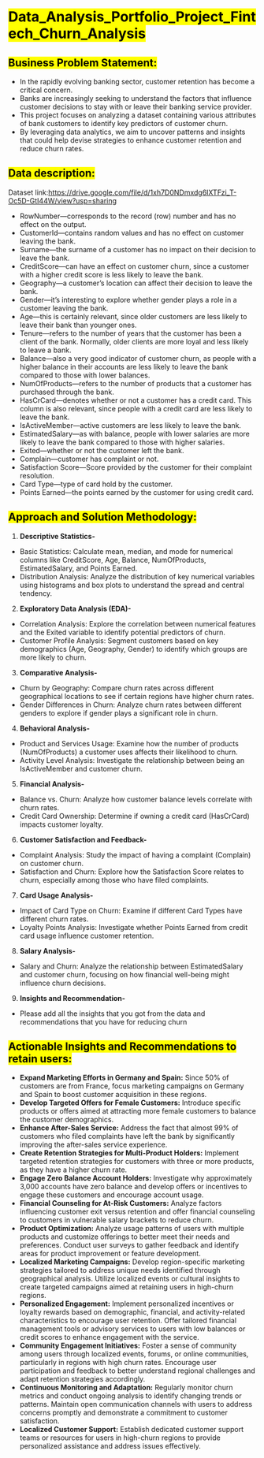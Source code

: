 # <mark>Data_Analysis_Portfolio_Project_Fintech_Churn_Analysis</mark>

## <mark>Business Problem Statement:</mark>

- In the rapidly evolving banking sector, customer retention has become a critical concern.
- Banks are increasingly seeking to understand the factors that influence customer decisions to stay with or leave their banking service provider.
- This project focuses on analyzing a dataset containing various attributes of bank customers to identify key predictors of customer churn.
- By leveraging data analytics, we aim to uncover patterns and insights that could help devise strategies to enhance customer retention and reduce churn rates.

## <mark>Data description:</mark>

Dataset link:https://drive.google.com/file/d/1xh7D0NDmxdg6IXTFzi_T-Oc5D-GtI44W/view?usp=sharing

- RowNumber—corresponds to the record (row) number and has no effect on the output.
- CustomerId—contains random values and has no effect on customer leaving the bank.
- Surname—the surname of a customer has no impact on their decision to leave the bank.
- CreditScore—can have an effect on customer churn, since a customer with a higher credit score is less likely to leave the bank.
- Geography—a customer’s location can affect their decision to leave the bank.
- Gender—it’s interesting to explore whether gender plays a role in a customer leaving the bank.
- Age—this is certainly relevant, since older customers are less likely to leave their bank than younger ones.
- Tenure—refers to the number of years that the customer has been a client of the bank. Normally, older clients are more loyal and less likely to leave a bank.
- Balance—also a very good indicator of customer churn, as people with a higher balance in their accounts are less likely to leave the bank compared to those with lower balances.
- NumOfProducts—refers to the number of products that a customer has purchased through the bank.
- HasCrCard—denotes whether or not a customer has a credit card. This column is also relevant, since people with a credit card are less likely to leave the bank.
- IsActiveMember—active customers are less likely to leave the bank.
- EstimatedSalary—as with balance, people with lower salaries are more likely to leave the bank compared to those with higher salaries.
- Exited—whether or not the customer left the bank.
- Complain—customer has complaint or not.
- Satisfaction Score—Score provided by the customer for their complaint resolution.
- Card Type—type of card hold by the customer.
- Points Earned—the points earned by the customer for using credit card.

## <mark>Approach and Solution Methodology:</mark>

1. **Descriptive Statistics-**
- Basic Statistics: Calculate mean, median, and mode for numerical columns like CreditScore, Age, Balance, NumOfProducts, EstimatedSalary, and Points Earned.
- Distribution Analysis: Analyze the distribution of key numerical variables using histograms and box plots to understand the spread and central tendency.

2. **Exploratory Data Analysis (EDA)-**
- Correlation Analysis: Explore the correlation between numerical features and the Exited variable to identify potential predictors of churn.
- Customer Profile Analysis: Segment customers based on key demographics (Age, Geography, Gender) to identify which groups are more likely to churn.

3. **Comparative Analysis-**
- Churn by Geography: Compare churn rates across different geographical locations to see if certain regions have higher churn rates.
- Gender Differences in Churn: Analyze churn rates between different genders to explore if gender plays a significant role in churn.

4. **Behavioral Analysis-**
- Product and Services Usage: Examine how the number of products (NumOfProducts) a customer uses affects their likelihood to churn.
- Activity Level Analysis: Investigate the relationship between being an IsActiveMember and customer churn.

5. **Financial Analysis-**
- Balance vs. Churn: Analyze how customer balance levels correlate with churn rates.
- Credit Card Ownership: Determine if owning a credit card (HasCrCard) impacts customer loyalty.

6. **Customer Satisfaction and Feedback-**
- Complaint Analysis: Study the impact of having a complaint (Complain) on customer churn.
- Satisfaction and Churn: Explore how the Satisfaction Score relates to churn, especially among those who have filed complaints.

7. **Card Usage Analysis-**
- Impact of Card Type on Churn: Examine if different Card Types have different churn rates.
- Loyalty Points Analysis: Investigate whether Points Earned from credit card usage influence customer retention.

8. **Salary Analysis-**
- Salary and Churn: Analyze the relationship between EstimatedSalary and customer churn, focusing on how financial well-being might influence churn decisions.

9. **Insights and Recommendation-**
- Please add all the insights that you got from the data and recommendations that you have for reducing churn

## <mark>Actionable Insights and Recommendations to retain users:</mark>

- **Expand Marketing Efforts in Germany and Spain:** Since 50% of customers are from France, focus marketing campaigns on Germany and Spain to boost customer acquisition in these regions.
- **Develop Targeted Offers for Female Customers:** Introduce specific products or offers aimed at attracting more female customers to balance the customer demographics.
- **Enhance After-Sales Service:** Address the fact that almost 99% of customers who filed complaints have left the bank by significantly improving the after-sales service experience.
- **Create Retention Strategies for Multi-Product Holders:** Implement targeted retention strategies for customers with three or more products, as they have a higher churn rate.
- **Engage Zero Balance Account Holders:** Investigate why approximately 3,000 accounts have zero balance and develop offers or incentives to engage these customers and encourage account usage.
- **Financial Counseling for At-Risk Customers:** Analyze factors influencing customer exit versus retention and offer financial counseling to customers in vulnerable salary brackets to reduce churn.
- **Product Optimization:** Analyze usage patterns of users with multiple products and customize offerings to better meet their needs and preferences. Conduct user surveys to gather feedback and identify areas for product improvement or feature development.
- **Localized Marketing Campaigns:** Develop region-specific marketing strategies tailored to address unique needs identified through geographical analysis. Utilize localized events or cultural insights to create targeted campaigns aimed at retaining users in high-churn regions.
- **Personalized Engagement:** Implement personalized incentives or loyalty rewards based on demographic, financial, and activity-related characteristics to encourage user retention. Offer tailored financial management tools or advisory services to users with low balances or credit scores to enhance engagement with the service.
- **Community Engagement Initiatives:** Foster a sense of community among users through localized events, forums, or online communities, particularly in regions with high churn rates. Encourage user participation and feedback to better understand regional challenges and adapt retention strategies accordingly.
- **Continuous Monitoring and Adaptation:** Regularly monitor churn metrics and conduct ongoing analysis to identify changing trends or patterns. Maintain open communication channels with users to address concerns promptly and demonstrate a commitment to customer satisfaction.
- **Localized Customer Support:** Establish dedicated customer support teams or resources for users in high-churn regions to provide personalized assistance and address issues effectively.
